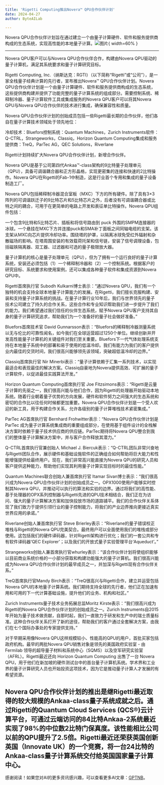 ```yaml
---
title: 'Rigetti Computing推出Novera™ QPU合作伙伴计划'
date: 2024-04-27
author: ByteAILab

---
```


Novera QPU合作伙伴计划旨在通过建立一个由量子计算硬件、软件和服务提供商构成的生态系统，实现高性能的本地量子计算。![图片](https://ai-techpark.com/wp-content/uploads/2024/04/Rigetti-960x540.jpg){ width=60% }

---
Novera QPU客户可以与Novera QPU合作伙伴合作，构建由Novera QPU驱动的量子计算机，满足其系统要求和量子计算研究目标。

Rigetti Computing, Inc.（纳斯达克：RGTI）（以下简称“Rigetti”或“公司”），是一家全栈量子经典计算的先行者，宣布推出Novera™ QPU合作伙伴计划。Novera QPU合作伙伴计划是一个由量子计算硬件、软件和服务提供商构成的生态系统，这些提供商构建并提供了功能完整的量子计算系统的组成部分。需要控制系统、稀释制冷器、量子计算软件工具或集成服务的Novera QPU客户可以将其Novera QPU与Novera QPU合作伙伴的技术进行集成，确保兼容性和质量。

Novera QPU合作伙伴计划的创始成员包括一些Rigetti最长期的合作伙伴，他们各自在量子计算技术领域处于领先地位：

冷却技术：Bluefors控制系统：Quantum Machines，Zurich Instruments软件：Q-CTRL，Strangeworks，Classiq，Horizon Quantum Computing集成和服务提供商：TreQ，ParTec AG，QEC Solutions，Riverlane

Rigetti计划持续扩大Novera QPU合作伙伴计划，新增合作伙伴。

Novera QPU是基于公司第四代Ankaa™-class架构的9比特量子处理单元（QPU），具备可调谐耦合器和正方形晶格，实现更密集的连接和快速的2比特操作。Novera QPU在Rigetti的Fab-1中制造，这是行业首个专用和集成的量子设备制造工厂。

Novera QPU包括稀释制冷器混合室板（MXC）下方的所有硬件。除了具有3×3阵列的可调谐跃迁子的9比特芯片和5比特芯片之外，后者没有可调谐耦合器或比特之间的耦合，可用于在更简单的电路上开发和表征单比特操作。Novera QPU组件包括：

一个包含9比特和5比特芯片、插板和将信号路由到 puck 外围的SMPM连接器的冰球。一个悬挂在MXC下方并连接puck和SMA补丁面板之间同轴电缆的支架。该支架从MXC向芯片提供冷却功率。围绕塔的护罩，以隔离冰球免受红外辐射和杂散磁场的影响。在塔周围安装的有效载荷托架和信号链，安装了信号调理设备，包括磁铁隔离器、双工器、过滤器和可选的量子极限放大器。

量子计算机的核心是量子处理单元（QPU），但为了拥有一个运行良好的量子计算系统，安装还必须包括（1）一个稀释制冷器和（2）一个控制系统。根据客户的研究目标、系统要求和使用案例，还可以集成各种量子软件和集成资源到Novera QPU中。

Rigetti首席执行官 Subodh Kulkarni博士表示：“通过Novera QPU，我们有一个独特的机会支持全球本地量子计算能力的发展。在Rigetti，我们擅长克服构建、安装和支持量子计算系统的挑战。在量子计算行业10年后，我们与世界领先的量子技术公司建立了持久的合作关系，这些合作和专业知识帮助我们进一步提升了我们的能力。我们希望通过我们信任的伙伴生态系统，赋予Novera QPU客户支持其自身的量子计算研究追求，帮助我们为一个准备好的量子社会做好准备。”

Bluefors首席技术官 David Gunnarsson表示：“Bluefors的稀释制冷器测量系统以无与伦比的可靠性闻名，如今我们在全球运营超过1250个单位。继续创新并开发高性能量子计算机的关键组件对我们至关重要。Bluefors下一代气体处理系统支持在本地量子系统中的部署和易于使用的低温冷却。我们有能力为我们的客户提供业内最佳的交货时间，我们很高兴能够领先该领域，突破超低温冷却的边界。”

Classiq首席执行官 Nir Minerbi表示：“量子计算依赖于汇集一系列技术，以实现最适合和表现最佳的解决方案。Classiq自豪地为Novera提供高效、可扩展的量子计算软件，以促进最佳实践算法开发。”

Horizon Quantum Computing首席执行官 Joe Fitzsimons表示：“Rigetti是云量子计算的先驱之一，我们很高兴能与他们合作，因为Rigetti的处理器开始驱动本地系统。随着行业朝着量子优势的方向发展，硬件和软件努力之间强大的生态系统和密切的合作比以往任何时候都更加重要。Novera QPU合作伙伴计划是一个受人欢迎的新工具，用于构建合作关系，允许各级别的量子计算堆栈技术紧密集成。”

ParTec AG首席执行官 Bernhard Frohwitter表示：“Novera QPU合作伙伴计划是 ParTec 成为量子计算系统集成商的重要组成部分，在使用基于组件设计的全栈解决方案时依赖于量子技术供应商的供应链。ParTec期待将Novera QPU整合到我们的整体量子计算解决方案中，并与客户合作释放其潜力。”

Q-CTRL首席执行官兼创始人 Michael J. Biercuk表示：“Q-CTRL团队非常兴奋地与Rigetti团队合作，展示硬件和基础设施软件的正确组合如何帮助将巨大能力和性能增强提供给最终用户。现在，我们非常高兴能直接为Novera QPU的研究人员和客户提供这种能力，帮助他们实现其利用量子计算实现目标时的最佳性能。”

Quantum Machines联合创始人兼首席执行官 Itamar Sivan博士表示：“我们很高兴成为Novera QPU合作伙伴计划的创始成员之一。OPX1000使用户能够实时控制其Novera QPU，并推动可以执行的算法和实验的边界。通过将我们的高性能、基于处理器的OPX系列控制器与Rigetti先进的QPU技术相结合，我们正在为访问、强大的量子计算解决方案和加快投放市场的道路铺平。我们的合作伙伴关系体现了我们致力于提供引领行业的量子控制能力，将我们的产业边界推向更接近真实世界应用的承诺。”

Riverlane创始人兼首席执行官 Steve Brierley表示：“Riverlane的量子错误校正堆栈与Rigetti的Novera QPU完美契合。最终用户可以全面使用我们的堆栈或部分使用。这包括我们的硬件译码器，针对Rigetti架构进行优化；我们的一套公共和专有软件译码器‘QEC Explorer’；以及我们的开放式量子实验管理平台‘Aqueduct’。”

Strangeworks创始人兼首席执行官whurley表示：“该合作伙伴计划将使组织能够以目前商业系统价格的一小部分获取和构建功能强大的量子计算机。我们很高兴能成为Novera QPU合作伙伴计划的最早成员之一，并加深与Rigetti现有合作伙伴关系。”

TreQ首席执行官Mandy Birch表示：“TreQ很高兴与Rigetti合作，建立并运营包括Novera QPU的本地量子计算系统。我们期待支持全球的先行者，他们正在加速有用和可用的下一代计算基础设施，提升他们的业务、机构和社区。”

Zurich Instruments量子技术业务拓展总监Moritz Kirste表示：“我们很高兴成为Rigetti的Novera QPU合作伙伴计划的创始成员之一。Zurich Instruments自2015年开始为量子技术做贡献，自那时起，我们一直致力于研发和生产中的瑞士质量标准。这种合作伙伴关系打开了新的途径，帮助我们的客户通过全套解决方案，由我们在七个国际办事处的专家提供支持。”

对于早期采用像Novera QPU这样规模较小、性能高的QPU的用户，首批买家包括政府机构。最早的两批Novera QPU销售对象是领先的美国政府实验室 - 由 Fermilab 领导的超导量子材料和系统中心（SQMS）以及空军研究实验室（AFRL）。Rigetti最近还向 Horizon Quantum Computing 出售了一台 Novera QPU，用于他们在新加坡的硬件测试台中的首台量子计算机系统。学术界和工业界的量子计算研究人员也开始投资这项技术，因为它是推动量子计算人才发展的有希望资源。

Novera QPU合作伙伴计划的推出是继Rigetti最近取得的较大规模的Ankaa-class量子系统成就之后。通过Rigetti的Quantum Cloud Services (QCS®)云计算平台，可通过云端访问的84比特Ankaa-2系统最近实现了98%的中位数2比特门保真度。该性能相比公司以前的QPU提升了2.5倍。Rigetti最近还荣获英国创新英国（Innovate UK）的一个竞赛，将一台24比特的Ankaa-class量子计算系统交付给英国国家量子计算中心。
---
感谢阅读！如果您对AI的更多资讯感兴趣，可以查看更多AI文章：[GPTNB](https://gptnb.com)。